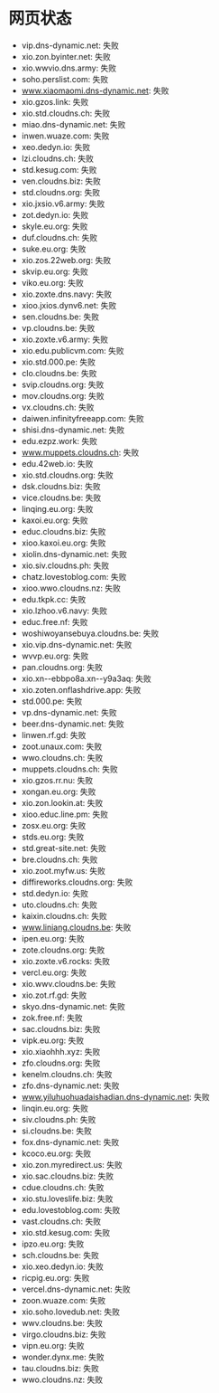 # 网页状态
- vip.dns-dynamic.net: 失败
- xio.zon.byinter.net: 失败
- xio.wwvio.dns.army: 失败
- soho.perslist.com: 失败
- www.xiaomaomi.dns-dynamic.net: 失败
- xio.gzos.link: 失败
- xio.std.cloudns.ch: 失败
- miao.dns-dynamic.net: 失败
- inwen.wuaze.com: 失败
- xeo.dedyn.io: 失败
- lzi.cloudns.ch: 失败
- std.kesug.com: 失败
- ven.cloudns.biz: 失败
- std.cloudns.org: 失败
- xio.jxsio.v6.army: 失败
- zot.dedyn.io: 失败
- skyle.eu.org: 失败
- duf.cloudns.ch: 失败
- suke.eu.org: 失败
- xio.zos.22web.org: 失败
- skvip.eu.org: 失败
- viko.eu.org: 失败
- xio.zoxte.dns.navy: 失败
- xioo.jxios.dynv6.net: 失败
- sen.cloudns.be: 失败
- vp.cloudns.be: 失败
- xio.zoxte.v6.army: 失败
- xio.edu.publicvm.com: 失败
- xio.std.000.pe: 失败
- clo.cloudns.be: 失败
- svip.cloudns.org: 失败
- mov.cloudns.org: 失败
- vx.cloudns.ch: 失败
- daiwen.infinityfreeapp.com: 失败
- shisi.dns-dynamic.net: 失败
- edu.ezpz.work: 失败
- www.muppets.cloudns.ch: 失败
- edu.42web.io: 失败
- xio.std.cloudns.org: 失败
- dsk.cloudns.biz: 失败
- vice.cloudns.be: 失败
- linqing.eu.org: 失败
- kaxoi.eu.org: 失败
- educ.cloudns.biz: 失败
- xioo.kaxoi.eu.org: 失败
- xiolin.dns-dynamic.net: 失败
- xio.siv.cloudns.ph: 失败
- chatz.lovestoblog.com: 失败
- xioo.wwo.cloudns.nz: 失败
- edu.tkpk.cc: 失败
- xio.lzhoo.v6.navy: 失败
- educ.free.nf: 失败
- woshiwoyansebuya.cloudns.be: 失败
- xio.vip.dns-dynamic.net: 失败
- wvvp.eu.org: 失败
- pan.cloudns.org: 失败
- xio.xn--ebbpo8a.xn--y9a3aq: 失败
- xio.zoten.onflashdrive.app: 失败
- std.000.pe: 失败
- vp.dns-dynamic.net: 失败
- beer.dns-dynamic.net: 失败
- linwen.rf.gd: 失败
- zoot.unaux.com: 失败
- wwo.cloudns.ch: 失败
- muppets.cloudns.ch: 失败
- xio.gzos.rr.nu: 失败
- xongan.eu.org: 失败
- xio.zon.lookin.at: 失败
- xioo.educ.line.pm: 失败
- zosx.eu.org: 失败
- stds.eu.org: 失败
- std.great-site.net: 失败
- bre.cloudns.ch: 失败
- xio.zoot.myfw.us: 失败
- diffireworks.cloudns.org: 失败
- std.dedyn.io: 失败
- uto.cloudns.ch: 失败
- kaixin.cloudns.ch: 失败
- www.liniang.cloudns.be: 失败
- ipen.eu.org: 失败
- zote.cloudns.org: 失败
- xio.zoxte.v6.rocks: 失败
- vercl.eu.org: 失败
- xio.wwv.cloudns.be: 失败
- xio.zot.rf.gd: 失败
- skyo.dns-dynamic.net: 失败
- zok.free.nf: 失败
- sac.cloudns.biz: 失败
- vipk.eu.org: 失败
- xio.xiaohhh.xyz: 失败
- zfo.cloudns.org: 失败
- kenelm.cloudns.ch: 失败
- zfo.dns-dynamic.net: 失败
- www.yiluhuohuadaishadian.dns-dynamic.net: 失败
- linqin.eu.org: 失败
- siv.cloudns.ph: 失败
- si.cloudns.be: 失败
- fox.dns-dynamic.net: 失败
- kcoco.eu.org: 失败
- xio.zon.myredirect.us: 失败
- xio.sac.cloudns.biz: 失败
- cdue.cloudns.ch: 失败
- xio.stu.loveslife.biz: 失败
- edu.lovestoblog.com: 失败
- vast.cloudns.ch: 失败
- xio.std.kesug.com: 失败
- ipzo.eu.org: 失败
- sch.cloudns.be: 失败
- xio.xeo.dedyn.io: 失败
- ricpig.eu.org: 失败
- vercel.dns-dynamic.net: 失败
- zoon.wuaze.com: 失败
- xio.soho.lovedub.net: 失败
- wwv.cloudns.be: 失败
- virgo.cloudns.biz: 失败
- vipn.eu.org: 失败
- wonder.dynx.me: 失败
- tau.cloudns.biz: 失败
- wwo.cloudns.nz: 失败
